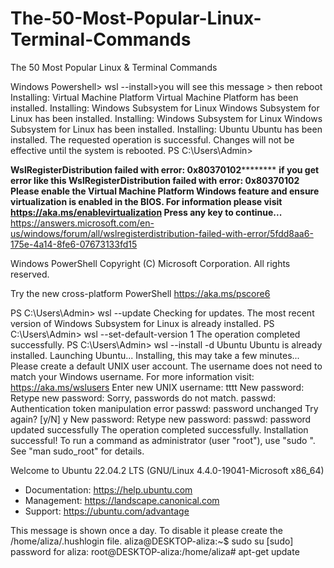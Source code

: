 # The-50-Most-Popular-Linux-Terminal-Commands
The 50 Most Popular Linux &amp; Terminal Commands

Windows Powershell> wsl --install>you will see this message > then reboot 
Installing: Virtual Machine Platform
Virtual Machine Platform has been installed.
Installing: Windows Subsystem for Linux
Windows Subsystem for Linux has been installed.
Installing: Windows Subsystem for Linux
Windows Subsystem for Linux has been installed.
Installing: Ubuntu
Ubuntu has been installed.
The requested operation is successful. Changes will not be effective until the system is rebooted.
PS C:\Users\Admin>

**WslRegisterDistribution failed with error: 0x80370102**********
**if you get error like this 
WslRegisterDistribution failed with error: 0x80370102
Please enable the Virtual Machine Platform Windows feature and ensure virtualization is enabled in the BIOS.
For information please visit https://aka.ms/enablevirtualization
Press any key to continue...**
https://answers.microsoft.com/en-us/windows/forum/all/wslregisterdistribution-failed-with-error/5fdd8aa6-175e-4a14-8fe6-07673133fd15 



Windows PowerShell
Copyright (C) Microsoft Corporation. All rights reserved.

Try the new cross-platform PowerShell https://aka.ms/pscore6

PS C:\Users\Admin> wsl --update
Checking for updates.
The most recent version of Windows Subsystem for Linux is already installed.
PS C:\Users\Admin> wsl --set-default-version 1
The operation completed successfully.
PS C:\Users\Admin> wsl --install -d Ubuntu
Ubuntu is already installed.
Launching Ubuntu...
Installing, this may take a few minutes...
Please create a default UNIX user account. The username does not need to match your Windows username.
For more information visit: https://aka.ms/wslusers
Enter new UNIX username: tttt
New password:
Retype new password:
Sorry, passwords do not match.
passwd: Authentication token manipulation error
passwd: password unchanged
Try again? [y/N] y
New password:
Retype new password:
passwd: password updated successfully
The operation completed successfully.
Installation successful!
To run a command as administrator (user "root"), use "sudo <command>".
See "man sudo_root" for details.

Welcome to Ubuntu 22.04.2 LTS (GNU/Linux 4.4.0-19041-Microsoft x86_64)

 * Documentation:  https://help.ubuntu.com
 * Management:     https://landscape.canonical.com
 * Support:        https://ubuntu.com/advantage

This message is shown once a day. To disable it please create the
/home/aliza/.hushlogin file.
aliza@DESKTOP-aliza:~$ sudo su
[sudo] password for aliza:
root@DESKTOP-aliza:/home/aliza# apt-get update


